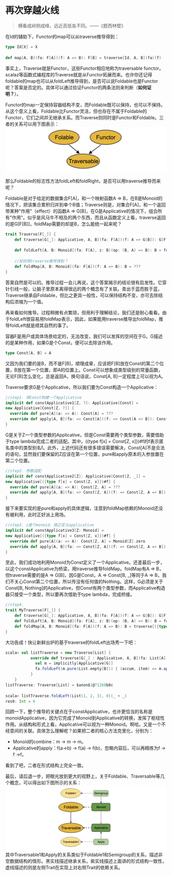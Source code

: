# 再次穿越火线

> 横看成岭侧成峰，远近高低各不同。——《题西林壁》

在Id的辅助下，Functor的map可以从traverse推导得到：
```scala
type Id[X] = X

def map[A, B](fa: F[A])(f: A => B): F[B] = traverse[Id, A, B](fa)(f)
```
事实上，Traverse就是Functor，这些Functor相应地称为traversable functor。scalaz等函数式编程库的Traverse就是从Functor拓展而来。也许你还记得foldable的map也可以从foldLeft推导得到，是否可以说Foldable也是Functor呢？答案是否定的。具体可以通过验证Functor的两条法则来判断（**如何证明？**）。

Functor的map一定保持容器结构不变，而Foldable既可以保持，也可以不保持。从这个意义上看，Foldable比Functor灵活，但也存在不属于Foldable的Functor，它们之间并无继承关系。而Traverse则同时是Functor和Foldable。三者的关系可以用下图表示：
![functor](../imgs/fold_func_trav.png)

那么Foldable的标志性方法foldLeft和foldRight，是否可以用traverse推导而来呢？

Foldable是对于给定的数据集合F[A]，和一个映射函数A => B，在B是Monoid的情况下，把该集合累积归并到单个B值；Traverse则是，对集合F[A]，和一个返回带某种"作用"（effect）的函数A => G[B]，在G是Applicative的情况下，组合所有"作用"。似乎是风马牛不相及的两个东西，而且从函数定义上看，traverse返回的是G[F[B]]，foldMap需要的却是B，怎么能统一起来呢？
```scala
trait Traverse[F[_]] {
    def traverse[G[_]: Applicative, A, B](fa: F[A])(f: A => G[B]): G[F[B]]

    def foldLeft[A, B: Monoid](fa: F[A], z: B)(op: (B, A) => B): B = foldMap(fa)(a => op(z, a))

    //如何用traverse推导得到？
    def foldMap[A, B: Monoid](fa: F[A])(f: A => B): B = ???
}
```
答案自然是可以的。推导过程一会儿再说，这个答案揭示的结论很有启发性。它穿针引线一般，让脑子里原本离得很远的两个概念有了关联。青出于蓝而胜于蓝，Traverse继承自Foldable，但比之更具一般性，可以保持结构不变，亦可去除结构后浓缩为一个值。

再来看如何推导。过程稍微有点繁琐，但用利于理解结论，我们还是耐心看看。由于foldLeft很容易用foldMap表示，因此，如果能用traverse推导出foldMap，推导foldLeft就是顺其自然的事了。

容器F是用户或具体场景给定的，无法改变，我们可以发挥的空间在于G。G描述的是某种作用，如果G是个Const，便可以去除该作用。
```scala
type Const[A, B] = A
```
又因为我们要的是B，而不是F[B]，顺理成章，应该把F[B]放在Const的第二个位置，B放在第一个位置，即A的位置上。Const可以想象成类型级别的常量函数，无论F[B]怎么变化，总是返回A，换句话说，Const[A, B]一定程度上可以视为A。

Traverse要求G是个Applicative，所以我们要为Const构造一个Applicative：
```scala
//step1. 用Const构建一个Applicative
implicit def constApplicative1[Z, ?]: Applicative[Const] =
new Applicative[Const[Z, ?]] {
  override def pure[A](a: => A): Const[A] = ???
  override def apply[A, B](fa: => Const[A])(f: => Const[A => B]): Const[B] = ???
}
```
G是关于Z一个类型参数的Applicative，但是Const需要两个类型参数，需要借助于type lambda完成二者的适配。其中，({type f[x] = Const[Z, x]})#f的f表示匿名类中的类型别名f。此外，上述代码还有很多错误需要解决，Const[A]不是合法的语句，显然我们要保留的Z应该在第一个位置，pure和apply原本的入参放置在第二个位置。
```scala
//step2. 参数适配
implicit def constApplicative2[Z]: Applicative[Const[Z, _]] =
new Applicative[({type f[x] = Const[Z, x]})#f] {
  override def pure[A](a: => A): Const[Z, A] = ???
  override def apply[A, B](fa: => Const[Z, A])(f: => Const[Z, A => B]): Const[Z, B] = ???
}
```
接下来要实现的是pure和apply的具体逻辑，注意到foldMap依赖的Monoid还没有被利用，此时正好派上用场。
```scala
//step3. z是个monoid，借之定义applicative
implicit def constApplicative3[Z: Monoid] =
new Applicative[({type f[x] = Const[Z, x]})#f] {
  override def pure[A](a: => A): Const[Z, A] = Monoid[Z].zero
  override def apply[A, B](fa: => Const[Z, A])(f: => Const[Z, A => B]): Const[Z, B] = Monoid[Z].combine(fa, f)
}
```
至此，我们成功地利用Monoid为Const定义了一个Applicative。还差最后一步，以这个constApplicative为桥梁，用traverse推导foldMap。foldMap有A => B，但traverse需要的是A => G[B]，因G是Const，A => Const[B, _]等同于A => B，我们不关心Const第二个位置，所以传没有任何值的Nothing。这样，G必须是关于Const[B, Nothing]的Applicative，但Const有两个类型参数，而Applicative构造器只接受一个类型，所以要再次借助于type lambda，完成桥接。
```scala
//step4.
trait MyTraverse[F[_]] {
    def traverse[G[_]: Applicative, A, B](fa: F[A])(f: A => G[B]): G[F[B]]
    def foldLeft[A, B: Monoid](fa: F[A], z: B)(op: (B, A) => B): B = foldMap(fa)(a => op(z, a))
    def foldMap[A, B: Monoid](fa: F[A])(f: A => B): B = traverse[({type f[x] = Const[B, x]})#f, A, Nothing](fa)(f)
}
```
大功告成！快让新鲜出炉的基于traverse的foldLeft出场秀一下吧：
```scala
scala> val listTraverse = new Traverse[List] {
           override def traverse[G[_] : Applicative, A, B](fa: List[A])(f: A => G[B]) = {
             val m = implicitly[Applicative[G]]
             fa.foldLeft(m.pure(List.empty[B])) { (accum, item) => m.apply2(accum, f(item))(_ :+ _) }
           }
    }
listTraverse: Traverse[List] = $anon$1@71268b8c

scala> listTraverse.foldLeft(List(1, 2, 3), 0)(_ + _)
res0: Int = 6
```
回顾一下，整个推导的关键点在于constApplicative，也许更恰当的名称是monoidApplicative，因为它完成了Monoid到Applicative的转换，发挥了枢纽性作用。从结构和形式上看，Applicative可以视为一种Monoid。啊哈，又是一个不经意间的关联。具体怎么理解呢？如果把二者的核心方法克里化，分别为：
* Monoid的combine：m -> m -> m。
* Applicative的apply：f(a->b) -> f(a) -> f(b)，忽略内容后，可以再精练为f -> f ->f。

看到了吧，二者在形式结构上完全一致。

最后，请后退一步，把眼光放到更大的视野上，关于Foldable、Traversable等几个概念，可以得出如下图所示的关系：
![functor](../imgs/fold_trav_mon_app.png)
其中Traversable1和Apply的关系类似于Foldable1和Semigroup的关系，描述非空数据结构的情形。黑实线描述继承关系，紫实线描述上面讲的形式结构一致性，虚线描述的则是左侧Trait在实现上对右侧Trait的依赖关系。
